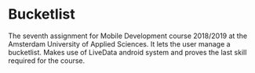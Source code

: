 # Bucketlist
The seventh assignment for Mobile Development course 2018/2019 at the Amsterdam University of Applied Sciences.
It lets the user manage a bucketlist.
Makes use of LiveData android system and proves the last skill required for the course.
